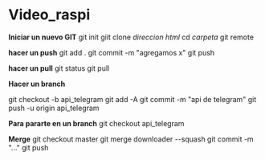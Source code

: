 # Video_raspi
**Iniciar un nuevo GIT** 
git init 
giit clone *direccion html*
cd *carpeta*
git remote 

**hacer un push**
git add .
git commit -m "agregamos x"
git push

**hacer un pull**
git status
git pull

**Hacer un branch** 

git checkout -b api_telegram
git add -A
git commit -m "api de telegram"
git push -u origin api_telegram

**Para pararte en un branch** 
git checkout api_telegram


**Merge** 
git checkout master
git merge downloader --squash
git commit -m "..."
git push 
